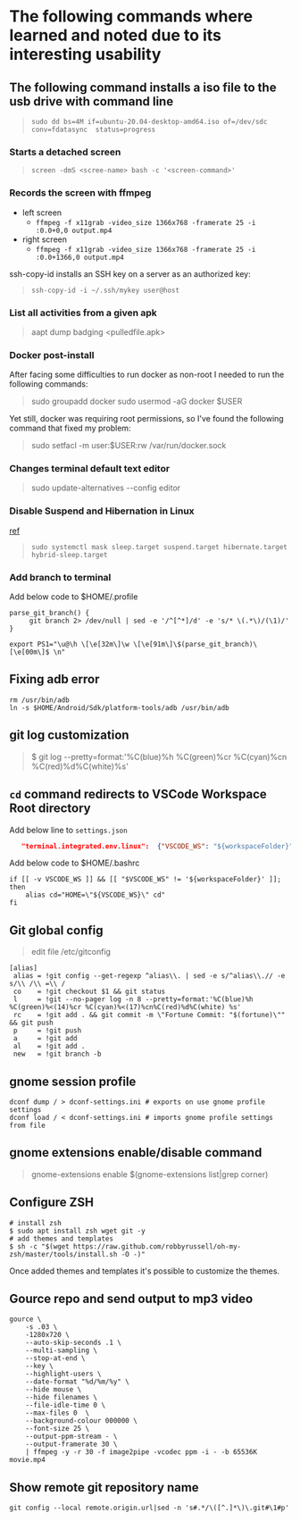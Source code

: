 # The following commands where learned and noted due to its interesting usability

## The following command installs a iso file to the usb drive with command line

> ```sudo dd bs=4M if=ubuntu-20.04-desktop-amd64.iso of=/dev/sdc conv=fdatasync  status=progress```

### Starts a detached screen

>```screen -dmS <scree-name> bash -c '<screen-command>'```

### Records the screen with ffmpeg

* left screen
  * ```ffmpeg -f x11grab -video_size 1366x768 -framerate 25 -i :0.0+0,0 output.mp4```
* right screen
  * ```ffmpeg -f x11grab -video_size 1366x768 -framerate 25 -i :0.0+1366,0 output.mp4```

ssh-copy-id installs an SSH key on a server as an authorized key:
> ```ssh-copy-id -i ~/.ssh/mykey user@host```

### List all activities from a given apk

>aapt dump badging <pulledfile.apk>

### Docker post-install

After facing some difficulties to run docker as non-root I needed to run the following commands:
> sudo groupadd docker
> sudo usermod -aG docker $USER

Yet still, docker was requiring root permissions, so I've found the following command that fixed my problem:

> sudo setfacl -m user:$USER:rw /var/run/docker.sock

### Changes terminal default text editor

> sudo update-alternatives --config editor

### Disable Suspend and Hibernation in Linux

[ref](https://www.tecmint.com/disable-suspend-and-hibernation-in-linux/)  
> `sudo systemctl mask sleep.target suspend.target hibernate.target hybrid-sleep.target`

### Add branch to terminal

Add below code to $HOME/.profile

```shell
parse_git_branch() {
     git branch 2> /dev/null | sed -e '/^[^*]/d' -e 's/* \(.*\)/(\1)/'
}

export PS1="\u@\h \[\e[32m\]\w \[\e[91m\]\$(parse_git_branch)\[\e[00m\]$ \n"
```

## Fixing adb error

```shell
rm /usr/bin/adb
ln -s $HOME/Android/Sdk/platform-tools/adb /usr/bin/adb 
```

## git log customization

 > $ git log --pretty=format:'%C(blue)%h %C(green)%cr %C(cyan)%cn %C(red)%d%C(white)%s'

## `cd` command redirects to VSCode Workspace Root directory

 Add below line to `settings.json`

```json
   "terminal.integrated.env.linux":  {"VSCODE_WS": "${workspaceFolder}"}
```

Add below code to $HOME/.bashrc

```shell
if [[ -v VSCODE_WS ]] && [[ "$VSCODE_WS" != '${workspaceFolder}' ]]; then
    alias cd="HOME=\"${VSCODE_WS}\" cd"
fi
```

## Git global config

>edit file /etc/gitconfig

```
[alias]
 alias = !git config --get-regexp ^alias\\. | sed -e s/^alias\\.// -e s/\\ /\\ =\\ /
 co    = !git checkout $1 && git status
 l     = !git --no-pager log -n 8 --pretty=format:'%C(blue)%h %C(green)%<(14)%cr %C(cyan)%<(17)%cn%C(red)%d%C(white) %s'
 rc    = !git add . && git commit -m \"Fortune Commit: "$(fortune)\"" && git push
 p     = !git push
 a     = !git add
 al    = !git add .
 new   = !git branch -b 

```

## gnome session profile

```shell
dconf dump / > dconf-settings.ini # exports on use gnome profile settings
dconf load / < dconf-settings.ini # imports gnome profile settings from file
```

## gnome extensions enable/disable command

> gnome-extensions enable $(gnome-extensions list|grep corner)  

## Configure ZSH

```shell
# install zsh
$ sudo apt install zsh wget git -y
# add themes and templates
$ sh -c "$(wget https://raw.github.com/robbyrussell/oh-my-zsh/master/tools/install.sh -O -)"
```

Once added themes and templates it's possible to customize the themes.

## Gource repo and send output to mp3 video
```shell
gource \
    -s .03 \
    -1280x720 \
    --auto-skip-seconds .1 \
    --multi-sampling \
    --stop-at-end \
    --key \
    --highlight-users \
    --date-format "%d/%m/%y" \
    --hide mouse \
    --hide filenames \
    --file-idle-time 0 \
    --max-files 0  \
    --background-colour 000000 \
    --font-size 25 \
    --output-ppm-stream - \
    --output-framerate 30 \
    | ffmpeg -y -r 30 -f image2pipe -vcodec ppm -i - -b 65536K movie.mp4
```

## Show remote git repository name
`git config --local remote.origin.url|sed -n 's#.*/\([^.]*\)\.git#\1#p'`
